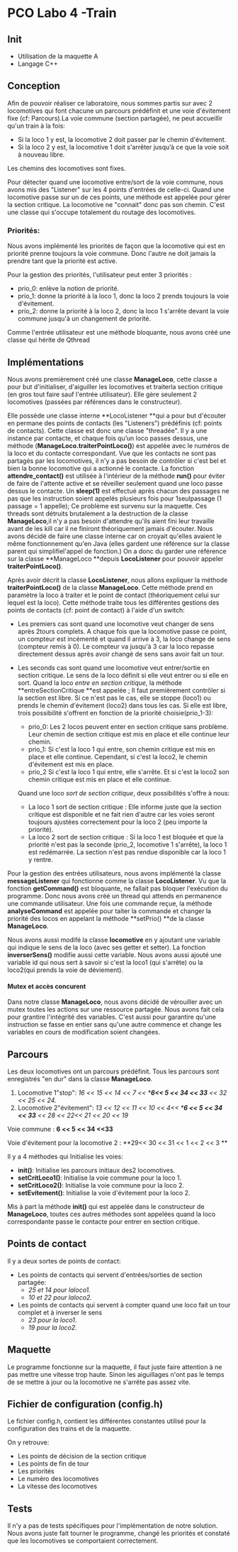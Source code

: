 # **PCO Labo 4 -Train**

## **Init**

- Utilisation de la maquette A
- Langage C++

## **Conception**

Afin de pouvoir réaliser ce laboratoire, nous sommes partis sur avec 2 locomotives qui font chacune un parcours prédéfinit et une voie d'évitement fixe (cf: Parcours).La voie commune (section partagée), ne peut accueillir qu'un train à la fois:

- Si la loco 1 y est, la locomotive 2 doit passer par le chemin d'évitement.
- Si la loco 2 y est, la locomotive 1 doit s'arrêter jusqu’à ce que la voie soit à nouveau libre.

Les chemins des locomotives sont fixes.

Pour détecter quand une locomotive entre/sort de la voie commune, nous avons mis des "Listener" sur les 4 points d'entrées de celle-ci. Quand une locomotive passe sur un de ces points, une méthode est appelée pour gérer la section critique. La locomotive ne "connait" donc pas son chemin. C'est une classe qui s'occupe totalement du routage des locomotives.

### **Priorités:**

Nous avons implémenté les priorités de façon que la locomotive qui est en priorité prenne toujours la voie commune. Donc l'autre ne doit jamais la prendre tant que la priorité est active.

Pour la gestion des priorités, l'utilisateur peut enter 3 priorités :

- prio_0: enlève la notion de priorité.
- prio_1: donne la priorité à la loco 1, donc la loco 2 prends toujours la voie d'évitement.
- prio_2: donne la priorité à la loco 2, donc la loco 1 s'arrête devant la voie commune jusqu'à un changement de priorité.

Comme l'entrée utilisateur est une méthode bloquante, nous avons créé une classe qui hérite de Qthread

## **Implémentations**

Nous avons premièrement créé une classe **ManageLoco**, cette classe a pour but d'initialiser, d'aiguiller les locomotives et traiterla section critique (en gros tout faire sauf l'entrée utilisateur). Elle gère seulement 2 locomotives (passées par références dans le constructeur).

Elle possède une classe interne **LocoListener **qui a pour but d'écouter en permane des points de contacts (les "Listeners") prédéfinis (cf: points de contacts). Cette classe est donc une classe "threadée". Il y a une instance par contacte, et chaque fois qu’un loco passes dessus, une méthode (**ManageLoco.traiterPointLoco()**) est appelée avec le numéros de la loco et du contacte correspondant. Vue que les contacts ne sont pas partagés par les locomotives, il n'y a pas besoin de contrôler si c'est bel et bien la bonne locomotive qui a actionné le contacte. La fonction **attendre_contact()** est utilisée à l'intérieur de la méthode **run()** pour éviter de faire de l'attente active et se réveiller seulement quand une loco passe dessus le contacte. Un **sleep(1)** est effectué après chacun des passages ne pas que les instruction soient appelés plusieurs fois pour 1seulpassage (1 passage = 1 appelle); Ce problème est survenu sur la maquette. Ces threads sont détruits brutalement a la destruction de la classe **ManageLoco**,il n'y a pas besoin d'attendre qu'ils aient fini leur travaille avant de les kill car il ne finiront théoriquement jamais d'écouter. Nous avons décidé de faire une classe interne car on croyait qu'elles avaient le même fonctionnement qu'en Java (elles gardent une référence sur la classe parent qui simplifiel'appel de fonction.) On a donc du garder une référence sur la classe **ManageLoco **depuis **LocoListener** pour pouvoir appeler **traiterPointLoco()**.

Après avoir décrit la classe **LocoListener**, nous allons expliquer la méthode **traiterPointLoco()** de la classe **ManageLoco**. Cette méthode prend en paramètre la loco à traiter et le point de contact (théoriquement celui sur lequel est la loco). Cette méthode traite tous les différentes gestions des points de contacts (cf: point de contact) à l'aide d'un switch:

- Les premiers cas sont quand une locomotive veut changer de sens après 2tours complets. A chaque fois que la locomotive passe ce point, un compteur est incémenté et quand il arrive à 3, la loco change de sens (compteur remis à 0). Le compteur va jusqu'à 3 car la loco repasse directement dessus après avoir changé de sens sans avoir fait un tour.

- Les seconds cas sont quand une locomotive veut entrer/sortie en section critique. Le sens de la loco définit si elle veut entrer ou si elle en sort. Quand la loco *entre en section critique*, la méthode **entreSectionCritique **est appelée ; Il faut premièrement contrôler si la section est libre. Si ce n'est pas le cas, elle se stoppe (loco1) ou prends le chemin d'évitement (loco2) dans tous les cas. Si elle est libre, trois possibilité s'offrent en fonction de la priorité choisie(prio_1-3):

  - prio_0: Les 2 locos peuvent enter en section critique sans problème. Leur chemin de section critique est mis en place et elle continue leur chemin.
  - prio_1: Si c'est la loco 1 qui entre, son chemin critique est mis en place et elle continue. Cependant, si c'est la loco2, le chemin d'évitement est mis en place.
  - prio_2 Si c'est la loco 1 qui entre, elle s'arrête. Et si c'est la loco2 son chemin critique est mis en place et elle continue.

  Quand une loco *sort de section critique*, deux possibilités s'offre à nous: 

  - La loco 1 sort de section critique : Elle informe juste que la section critique est disponible et ne fait rien d'autre car les voies seront toujours ajustées correctement pour la loco 2 (peu importe la priorité).
  - La loco 2 sort de section critique : Si la loco 1 est bloquée et que la priorité n'est pas la seconde (prio_2, locomotive 1 s'arrête), la loco 1 est redémarrée. La section n'est pas rendue disponible car la loco 1 y rentre.

Pour la gestion des entrées utilisateurs, nous avons implémenté la classe **messageListener** qui fonctionne comme la classe **LocoListener**. Vu que la fonction **getCommand()** est bloquante, ne fallait pas bloquer l'exécution du programme. Donc nous avons créé un thread qui attends en permanence une commande utilisateur. Une fois une commande reçue, la méthode **analyseCommand** est appelée pour taiter la commande et changer la priorité des locos en appelant la méthode **setPrio() **de la classe **ManageLoco**.

Nous avons aussi modifé la classe **locomotive** en y ajoutant une variable qui indique le sens de la loco (avec ses getter et setter). La fonction **inverserSens()** modifie aussi cette variable. Nous avons aussi ajouté une variable id qui nous sert à savoir si c'est la loco1 (qui s'arrête) ou la loco2(qui prends la voie de déviement).

#### Mutex et accès concurent

Dans notre classe **ManageLoco**, nous avons décidé de vérouiller avec un mutex toutes les actions sur une ressource partagée. Nous avons fait cela pour grantire l'intégrité des variables. C'est aussi pour garantire qu'une instruction se fasse en entier sans qu'une autre commence et change les variables en cours de modification soient changées.

## Parcours

Les deux locomotives ont un parcours prédéfinit. Tous les parcours sont enregistrés "en dur" dans la classe **ManageLoco**.

1. Locomotive 1"stop": *16 << 15 << 14 << 7 << \***6<< 5 << 34 << 33** << 32 << 25 << 24.*
2. Locomotive 2"évitement": *13 << 12 << 11 << 10 << 4<< \***6 << 5 << 34 << 33** << 28 << 22<< 21 << 20 << 19*

Voie commune : **6 << 5 << 34 <<33**

Voie d'évitement pour la locomotive 2 : **29<< 30 << 31 << 1 << 2 << 3 **

Il y a 4 méthodes qui Initialise les voies:

- **init()**: Initialise les parcours initiaux des2 locomotives.
- **setCritLoco1()**: Initialise la voie commune pour la loco 1.
- **setCritLoco2()**: Initialise la voie commune pour la loco 2.
- **setEvitement()**: Initialise la voie d'évitement pour la loco 2.

Mis à part la méthode **init()** qui est appelée dans le constructeur de **ManageLoco**, toutes ces autres méthodes sont appelées quand la loco correspondante passe le contacte pour entrer en section critique.

## **Points de contact**

Il y a deux sortes de points de contact:

- Les points de contacts qui servent d'entrées/sorties de section partagée:
  -  *25 et 14 pour laloco1.*
  -  *10 et 22 pour laloco2.*
- Les points de contacts qui servent à compter quand une loco fait un tour complet et à inverser le sens 
  - *23 pour la loco1*.
  - *19 pour la loco2.*

## Maquette

Le programme fonctionne sur la maquette, il faut juste faire attention à ne pas mettre une vitesse trop haute. Sinon les aiguillages n'ont pas le temps de se mettre à jour ou la locomotive ne s'arrête pas assez vite.

 ## Fichier de configuration (config.h)

Le fichier config.h, contient les différentes constantes utilisé pour la configuration des trains et de la maquette.

On y retrouve:

- Les points de décision de la section critique
- Les points de fin de tour
- Les priorités
- Le numéro des locomotives
- La vitesse des locomotives
## Tests

Il n'y a pas de tests spécifiques pour l'implémentation de notre solution. Nous avons juste fait tourner le programme, changé les priorités et constaté que les locomotives se comportaient correctement.